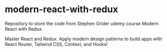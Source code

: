 # modern-react-with-redux
Repository to store the code from Stephen Grider udemy course Modern React with Redux.

Master React and Redux. Apply modern design patterns to build apps with React Router, Tailwind CSS, Context, and Hooks!
